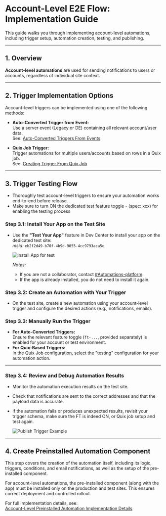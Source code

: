 # Account-Level E2E Flow: Implementation Guide

This guide walks you through implementing account-level automations, including trigger setup, automation creation, testing, and publishing.

---

## 1. Overview

**Account-level automations** are used for sending notifications to users or accounts, regardless of individual site context.

---

## 2. Trigger Implementation Options

Account-level triggers can be implemented using one of the following methods:

- **Auto-Converted Trigger from Event:**  
  Use a server event (Legacy or DE) containing all relevant account/user data.  
  See: [Auto-Converted Triggers From Events](./Triggers/Auto-Converted%20Triggers%20From%20Events%20(Account%20level).md)

- **Quix Job Trigger:**  
  Trigger automations for multiple users/accounts based on rows in a Quix job.  
  See: [Creating Trigger From Quix Job](./Triggers/Creating%20Trigger%20From%20Quix%20Job.md)

---

## 3. Trigger Testing Flow

- Thoroughly test account-level triggers to ensure your automation works end-to-end before release.
- Make sure to turn ON the dedicated test feature toggle - (spec: xxx) for enabling the testing process  

### Step 3.1: Install Your App on the Test Site

- Use the **"Test Your App"** feature in Dev Center to install your app on the dedicated test site:  
  *msid:* `eb2f2d49-b70f-4b9d-9055-4cc9793aca5e`
  
  ![Install App for test](../../images/Install%20app%20for%20test.png?raw=true)

  *Notes:*
  - If you are not a collaborator, contact [#Automations-platform](https://wix.slack.com/archives/C7F2DUC1Y).
  - If the app is already installed, you do not need to install it again.

### Step 3.2: Create an Automation with Your Trigger

- On the test site, create a new automation using your account-level trigger and configure the desired actions (e.g., notifications, emails).

### Step 3.3: Manually Run the Trigger

- **For Auto-Converted Triggers:**  
  Ensure the relevant feature toggle (`ft-...`, provided separately) is enabled for your account or test environment.
- **For Quix-Based Triggers:**  
  In the Quix Job configuration, select the "testing" configuration for your automation action.

---

### Step 3.4: Review and Debug Automation Results

- Monitor the automation execution results on the test site.
- Check that notifications are sent to the correct addresses and that the payload data is accurate.
- If the automation fails or produces unexpected results, revisit your trigger schema, make sure the FT is indeed ON, or Quix job setup and test again.

  ![Publish Trigger Example](../../images/Publish%20account%20level%20emails.png?raw=true)

---

## 4. Create Preinstalled Automation Component

This step covers the creation of the automation itself, including its logic, triggers, conditions, and email notifications, as well as the setup of the pre-installed component.

For account-level automations, the pre-installed component (along with the app) must be installed only on the production and test sites. This ensures correct deployment and controlled rollout.

For full implementation details, see:  
[Account-Level Preinstalled Automation Implementation Details](./Preinstalleds/PreInstalled%20Automation.md)

